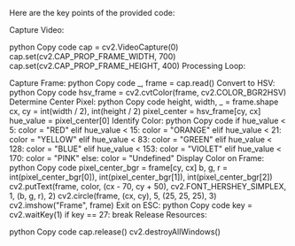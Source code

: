 Here are the key points of the provided code:

Capture Video:

python
Copy code
cap = cv2.VideoCapture(0)
cap.set(cv2.CAP_PROP_FRAME_WIDTH, 700)
cap.set(cv2.CAP_PROP_FRAME_HEIGHT, 400)
Processing Loop:

Capture Frame:
python
Copy code
_, frame = cap.read()
Convert to HSV:
python
Copy code
hsv_frame = cv2.cvtColor(frame, cv2.COLOR_BGR2HSV)
Determine Center Pixel:
python
Copy code
height, width, _ = frame.shape
cx, cy = int(width / 2), int(height / 2)
pixel_center = hsv_frame[cy, cx]
hue_value = pixel_center[0]
Identify Color:
python
Copy code
if hue_value < 5:
    color = "RED"
elif hue_value < 15:
    color = "ORANGE"
elif hue_value < 21:
    color = "YELLOW"
elif hue_value < 83:
    color = "GREEN"
elif hue_value < 128:
    color = "BLUE"
elif hue_value < 153:
    color = "VIOLET"
elif hue_value < 170:
    color = "PINK"
else:
    color = "Undefined"
Display Color on Frame:
python
Copy code
pixel_center_bgr = frame[cy, cx]
b, g, r = int(pixel_center_bgr[0]), int(pixel_center_bgr[1]), int(pixel_center_bgr[2])
cv2.putText(frame, color, (cx - 70, cy + 50), cv2.FONT_HERSHEY_SIMPLEX, 1, (b, g, r), 2)
cv2.circle(frame, (cx, cy), 5, (25, 25, 25), 3)
cv2.imshow("Frame", frame)
Exit on ESC:
python
Copy code
key = cv2.waitKey(1)
if key == 27:
    break
Release Resources:

python
Copy code
cap.release()
cv2.destroyAllWindows()
